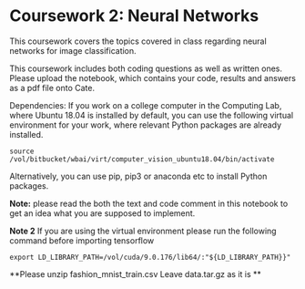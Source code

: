 # Coursework 2: Neural Networks 

This coursework covers the topics covered in class regarding neural networks for image classification.

This coursework includes both coding questions as well as written ones. Please upload the notebook, which contains your code, results and answers as a pdf file onto Cate.

Dependencies: If you work on a college computer in the Computing Lab, where Ubuntu 18.04 is installed by default, you can use the following virtual environment for your work, where relevant Python packages are already installed.

`source /vol/bitbucket/wbai/virt/computer_vision_ubuntu18.04/bin/activate`

Alternatively, you can use pip, pip3 or anaconda etc to install Python packages.

**Note:** please read the both the text and code comment in this notebook to get an idea what you are supposed to implement.

**Note 2** If you are using the virtual environment please run the following command before importing tensorflow

`export LD_LIBRARY_PATH=/vol/cuda/9.0.176/lib64/:"${LD_LIBRARY_PATH}}"` 

**Please unzip fashion_mnist_train.csv 
Leave data.tar.gz as it is 
**
